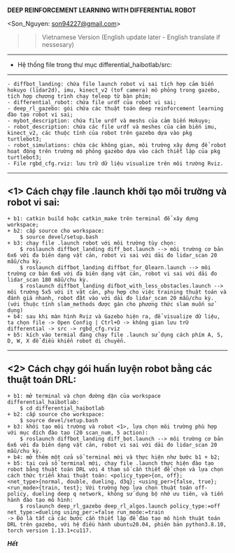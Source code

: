 ____________<HAIBOTLAB> DEEP REINFORCEMENT LEARNING WITH DIFFERENTIAL ROBOT____________

<Son_Nguyen: son94227@gmail.com> 

>> Vietnamese Version (English update later - English translate if nessesary)

---------------------------------------------------------
* Hệ thống file trong thư mục differential_haibotlab/src: 
---------------------------------------------------------
	- diffbot_landing: chứa file launch robot vi sai tích hợp cảm biến hokuyo (lidar2d), imu, kinect_v2 (tof camera) mô phỏng trong gazebo, tích hợp chương trình chạy teleop từ bàn phím;
	- differential_robot: chứa file urdf của robot vi sai;
	- deep_rl_gazebo: gói chứa các thuật toán deep reinforcement learning đào tạo robot vi sai;
	- mybot_description: chứa file urdf và meshs của cảm biến Hokuyo;
	- robot_description: chứa các file urdf và meshes của cảm biến imu, kinect_v2, các thuộc tính của robot trên gazebo dựa vào pkg turtlebot3;
	- robot_simulations: chứa các không gian, môi trường xây dựng để robot hoạt động trên trường mô phỏng gazebo dựa vào cách thiết lập của pkg turtlebot3;
	- File rgbd_cfg.rviz: lưu trữ dữ liệu visualize trên môi trường Rviz.

---------------------------------------------------------------
<1> Cách chạy file .launch khởi tạo môi trường và robot vi sai: 
---------------------------------------------------------------
	+ b1: catkin build hoặc catkin_make trên terminal để xây dựng workspace;
	+ b2: cấp source cho workspace: 
		$ source devel/setup.bash
	+ b3: chạy file .launch robot với môi trường tùy chọn: 
    	$ roslaunch diffbot_landing diff_bot.launch --> môi trường cơ bản 6x6 với đa biên dạng vật cản, robot vi sai với dải đo lidar_scan 20 mẫu/chu kỳ.
    	$ roslaunch diffbot_landing diffbot_for_Qlearn.launch --> môi trường cơ bản 6x6 với đa biên dạng vật cản, robot vi sai với dải đo lidar_scan 180 mẫu/chu kỳ.
     	$ roslaunch diffbot_landing difbot_with_less_obstacles.launch --> môi trường 5x5 với ít vật cản, phụ hợp cho việc training thuật toán và đánh giá nhanh, robot đặt vào với dải đo lidar_scan 20 mẫu/chu kỳ.
	(với thuộc tính slam_methods được gán cho phương thức slam muốn sử dụng)
	+ b4: sau khi màn hình Rviz và Gazebo hiện ra, để visualize dữ liệu, ta chọn file -> Open Config | Ctrl+O -> không gian lưu trữ differential -> src -> rgbd_cfg.rviz
	+ b5: kích vào termial đang chạy file .launch sử dụng cách phím A, S, D, W, X để điều khiển robot di chuyển.

-----------------------------------------------------------
<2> Cách chạy gói huấn luyện robot bằng các thuật toán DRL: 
-----------------------------------------------------------
	+ b1: mở terminal và chọn đường dận của workspace differential_haibotlab:
		$ cd differential_haibotlab
	+ b2: cấp source cho workspace:
		$ source devel/setup.bash
	+ b3: khởi tạo môi trường và robot <1>, lựa chọn môi trường phù hợp với mục đích đào tạo (20 scan_num, 5 action):
		$ roslaunch diffbot_landing diff_bot.launch --> môi trường cơ bản 6x6 với đa biên dạng vật cản, robot vi sai với dải đo lidar_scan 20 mẫu/chu kỳ.
	+ b4: mở thêm một cửa sổ terminal mới và thực hiện như bước b1 + b2;
	+ b5: tại cửa sổ terminal mới, chạy file .launch thực hiện đào tạo robot bằng thuật toán DRL với 4 tham số cần thiết để chọn và lựa chọn cách thức triển khai thuật toán: <policy_type>{on, off};        <net_type>{normal, double, dueling, d3q}; <using_per>{false, true}; <run_mode>{train, test}; Với trường hợp lựa chọn thuật toán off-policy, dueling deep q network, không sử dụng bộ nhớ ưu tiên, và tiến hành đào tạo mô hình:
		$ roslaunch deep_rl_gazebo deep_rl_algos.launch policy_type:=off net_type:=dueling using_per:=false run_mode:=train
	-> Đó là tất cả các bước cần thiết lập để đào tạo mô hình thuật toán DRL trên gazebo, với hệ điều hành ubuntu20.04, phiên bản python3.8.10, torch version 1.13.1+cu117.

_____Hết_____
